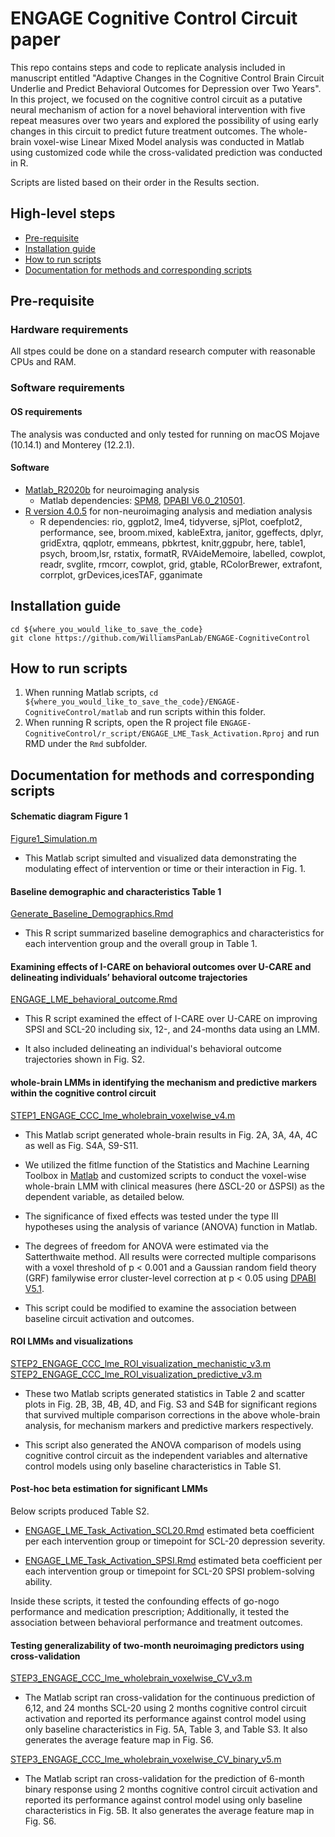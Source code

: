 # ENGAGE Cognitive Control Circuit paper

This repo contains steps and code to replicate analysis included in manuscript entitled "Adaptive Changes in the Cognitive Control Brain Circuit Underlie and Predict Behavioral Outcomes for Depression over Two Years". In this project, we focused on the cognitive control circuit as a putative neural mechanism of action for a novel behavioral intervention with five repeat measures over two years and explored the possibility of using early changes in this circuit to predict future treatment outcomes. The whole-brain voxel-wise Linear Mixed Model analysis was conducted in Matlab using customized code while the cross-validated prediction was conducted in R. 

Scripts are listed based on their order in the Results section.


## High-level steps
- [Pre-requisite](#pre-requisite)
- [Installation guide](#Installation-guide)
- [How to run scripts](#How-to-run-scripts)
- [Documentation for methods and corresponding scripts](#Documentation-for-methods-and-corresponding-scripts)


## Pre-requisite
### Hardware requirements
All stpes could be done on a standard research computer with reasonable CPUs and RAM.

### Software requirements

#### OS requirements

The analysis was conducted and only tested for running on macOS Mojave (10.14.1) and Monterey (12.2.1).

#### Software
- [Matlab_R2020b](https://www.mathworks.com/products/new_products/release2020b.html) for neuroimaging analysis
  -  Matlab dependencies: [SPM8](https://www.fil.ion.ucl.ac.uk/spm/software/spm8/), [DPABI V6.0_210501](http://rfmri.org/content/dpabi-v60-and-dpabinet-v10-were-released).
- [R version 4.0.5](https://www.r-project.org/) for non-neuroimaging analysis and mediation analysis
  - R dependencies: rio, ggplot2, lme4, tidyverse, sjPlot, coefplot2, performance, see, broom.mixed, kableExtra, janitor, ggeffects, dplyr, gridExtra, qqplotr, emmeans, pbkrtest, knitr,ggpubr, here, table1, psych, broom,lsr, rstatix, formatR, RVAideMemoire, labelled, cowplot, readr, svglite, rmcorr, cowplot, grid, gtable, RColorBrewer, extrafont, corrplot, grDevices,icesTAF, gganimate

## Installation guide
  ```
  cd ${where_you_would_like_to_save_the_code}
  git clone https://github.com/WilliamsPanLab/ENGAGE-CognitiveControl
  ```
  
## How to run scripts
  1. When running Matlab scripts, `cd ${where_you_would_like_to_save_the_code}/ENGAGE-CognitiveControl/matlab` and run scripts within this folder.
  2. When running R scripts, open the R project file `ENGAGE-CognitiveControl/r_script/ENGAGE_LME_Task_Activation.Rproj` and run RMD under the `Rmd` subfolder.
  

## Documentation for methods and corresponding scripts  

#### Schematic diagram Figure 1
  
  [Figure1_Simulation.m](https://github.com/WilliamsPanLab/ENGAGE-CognitiveControl/blob/383702627a7a52139e8558ab67e68e19692c61f6/matlab/Figure1_Simulation.m) 

- This Matlab script simulted and visualized data demonstrating the modulating effect of intervention or time or their interaction in Fig. 1.

#### Baseline demographic and characteristics Table 1

  [Generate_Baseline_Demographics.Rmd](https://github.com/WilliamsPanLab/ENGAGE-CognitiveControl/blob/13928c1f5a0de9e3a4bebac7b93c48de1789545d/r_script/Rmd/Generate_Baseline_Demographics.Rmd)

- This R script summarized baseline demographics and characteristics for each intervention group and the overall group in Table 1.

#### Examining effects of I-CARE on behavioral outcomes over U-CARE and delineating individuals’ behavioral outcome trajectories

  [ENGAGE_LME_behavioral_outcome.Rmd](https://github.com/WilliamsPanLab/ENGAGE-CognitiveControl/blob/13928c1f5a0de9e3a4bebac7b93c48de1789545d/r_script/Rmd/ENGAGE_LME_behavioral_outcome.Rmd)

  - This R script examined the effect of I-CARE over U-CARE on improving SPSI and SCL-20 including six, 12-, and 24-months data using an LMM. 

  - It also included delineating an individual's behavioral outcome trajectories shown in Fig. S2.

#### whole-brain LMMs in identifying the mechanism and predictive markers within the cognitive control circuit

  [STEP1_ENGAGE_CCC_lme_wholebrain_voxelwise_v4.m](https://github.com/WilliamsPanLab/ENGAGE-CognitiveControl/blob/1dba4b68dd7b179ed775846183ba001b1fe29ead/matlab/STEP1_ENGAGE_CCC_lme_wholebrain_voxelwise_v4.m)

  - This Matlab script generated whole-brain results in Fig. 2A, 3A, 4A, 4C as well as Fig. S4A, S9-S11.
  
  - We utilized the fitlme function of the Statistics and Machine Learning Toolbox in [Matlab](https://www.mathworks.com/products/matlab.html) and customized scripts to conduct the voxel-wise whole-brain LMM with clinical measures (here ∆SCL-20 or ∆SPSI) as the dependent variable, as detailed below. 
  
  - The significance of fixed effects was tested under the type III hypotheses using the analysis of variance (ANOVA) function in Matlab. 
  
  - The degrees of freedom for ANOVA were estimated via the Satterthwaite method. All results were corrected multiple comparisons with a voxel threshold of p < 0.001 and a Gaussian random field theory (GRF) familywise error cluster-level correction at p < 0.05 using [DPABI V5.1](http://rfmri.org/dpabi).
  - This script could be modified to examine the association between baseline circuit activation and outcomes.

#### ROI LMMs and visualizations

  [STEP2_ENGAGE_CCC_lme_ROI_visualization_mechanistic_v3.m](https://github.com/WilliamsPanLab/ENGAGE-CognitiveControl/blob/1dba4b68dd7b179ed775846183ba001b1fe29ead/matlab/STEP2_ENGAGE_CCC_lme_ROI_visualization_mechanistic_v3.m) 
  [STEP2_ENGAGE_CCC_lme_ROI_visualization_predictive_v3.m](https://github.com/WilliamsPanLab/ENGAGE-CognitiveControl/blob/1dba4b68dd7b179ed775846183ba001b1fe29ead/matlab/STEP2_ENGAGE_CCC_lme_ROI_visualization_predictive_v3.m) 

  - These two Matlab scripts generated statistics in Table 2 and scatter plots in Fig. 2B, 3B, 4B, 4D, and Fig. S3 and S4B for significant regions that survived multiple comparison corrections in the above whole-brain analysis, for mechanism markers and predictive markers respectively.
  
  - This script also generated the ANOVA comparison of models using cognitive control circuit as the independent variables and alternative control models using only baseline characteristics in Table S1.

#### Post-hoc beta estimation for significant LMMs

  Below scripts produced Table S2.

  - [ENGAGE_LME_Task_Activation_SCL20.Rmd](https://github.com/WilliamsPanLab/ENGAGE-CognitiveControl/blob/1b19afde1c0c010ca0b44e19d64cd492a13905d9/r_script/Rmd/ENGAGE_LME_Task_Activation_SCL20.Rmd) estimated beta coefficient per each intervention group or timepoint for SCL-20 depression severity.
  
  - [ENGAGE_LME_Task_Activation_SPSI.Rmd](https://github.com/WilliamsPanLab/ENGAGE-CognitiveControl/blob/1b19afde1c0c010ca0b44e19d64cd492a13905d9/r_script/Rmd/ENGAGE_LME_Task_Activation_SPSI.Rmd) estimated beta coefficient per each intervention group or timepoint for SCL-20 SPSI problem-solving ability.

 Inside these scripts, it tested the confounding effects of go-nogo performance and medication prescription; Additionally, it tested the association between behavioral performance and treatment outcomes.

#### Testing generalizability of two-month neuroimaging predictors using cross-validation


  [STEP3_ENGAGE_CCC_lme_wholebrain_voxelwise_CV_v3.m](https://github.com/WilliamsPanLab/ENGAGE-CognitiveControl/blob/1dba4b68dd7b179ed775846183ba001b1fe29ead/matlab/STEP3_ENGAGE_CCC_lme_wholebrain_voxelwise_CV_v3.m)

  - The Matlab script ran cross-validation for the continuous prediction of 6,12, and 24 months SCL-20 using 2 months cognitive control circuit activation and reported its performance against control model using only baseline characteristics in Fig. 5A, Table 3, and Table S3. It also generates the average feature map in Fig. S6.

  [STEP3_ENGAGE_CCC_lme_wholebrain_voxelwise_CV_binary_v5.m](https://github.com/WilliamsPanLab/ENGAGE-CognitiveControl/blob/1dba4b68dd7b179ed775846183ba001b1fe29ead/matlab/STEP3_ENGAGE_CCC_lme_wholebrain_voxelwise_CV_binary_v5.m)

  - The Matlab script ran cross-validation for the prediction of 6-month binary response using 2 months cognitive control circuit activation and reported its performance against control model using only baseline characteristics in Fig. 5B. It also generates the average feature map in Fig. S6.


